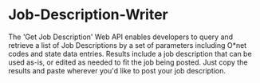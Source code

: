 # Job-Description-Writer
The 'Get Job Description' Web API enables developers to query and retrieve a list of Job Descriptions by a set of parameters including O*net codes and state data entries. Results include a job description that can be used as-is, or edited as needed to fit the job being posted. Just copy the results and paste wherever you'd like to post your job description. 
